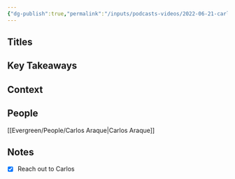 ```yaml
---
{"dg-publish":true,"permalink":"/inputs/podcasts-videos/2022-06-21-carlos-araque-could-quaise-capture-the-entire-energy-market-curious-worldview-podcast/","tags":["podcast_notes"]}
---
```


## Titles


## Key Takeaways


## Context



## People
[[Evergreen/People/Carlos Araque\|Carlos Araque]]

## Notes
- [x] Reach out to Carlos
